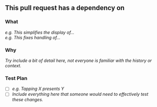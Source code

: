 ## This pull request has a dependency on

### What

_e.g. This simplifies the display of…_  
_e.g. This fixes handling of…_

### Why

_Try include a bit of detail here, not everyone is familiar with the history or context._

### Test Plan

- [ ] _e.g. Tapping X presents Y_
- [ ] _Include everything here that someone would need to effectively test these changes._
